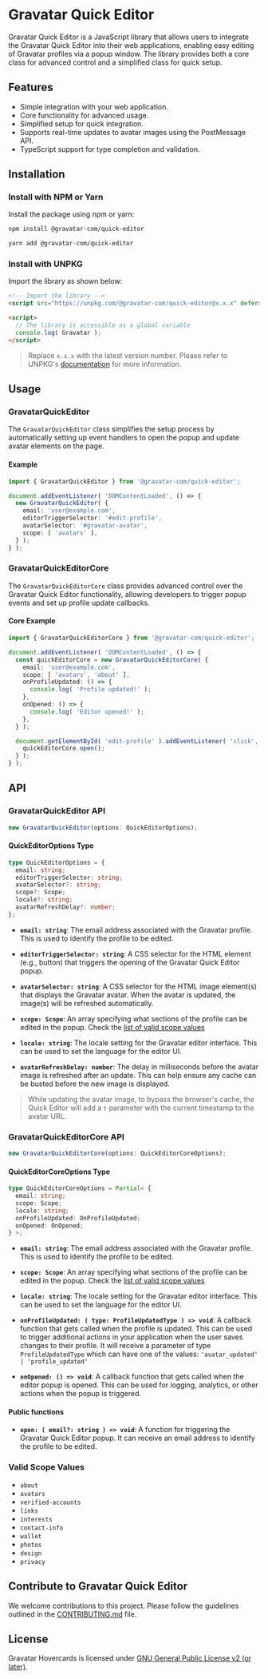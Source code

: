 
# Gravatar Quick Editor

Gravatar Quick Editor is a JavaScript library that allows users to integrate the Gravatar Quick Editor into their web applications, enabling easy editing of Gravatar profiles via a popup window. The library provides both a core class for advanced control and a simplified class for quick setup.

## Features

- Simple integration with your web application.
- Core functionality for advanced usage.
- Simplified setup for quick integration.
- Supports real-time updates to avatar images using the PostMessage API.
- TypeScript support for type completion and validation.

## Installation

### Install with NPM or Yarn

Install the package using npm or yarn:

```bash
npm install @gravatar-com/quick-editor
```

```bash
yarn add @gravatar-com/quick-editor
```

### Install with UNPKG

Import the library as shown below:

```html
<!-- Import the library -->
<script src="https://unpkg.com/@gravatar-com/quick-editor@x.x.x" defer></script>

<script>
  // The library is accessible as a global variable
  console.log( Gravatar );
</script>
```

> Replace `x.x.x` with the latest version number. Please refer to UNPKG's [documentation](https://unpkg.com/) for more information.

## Usage

### GravatarQuickEditor

The `GravatarQuickEditor` class simplifies the setup process by automatically setting up event handlers to open the popup and update avatar elements on the page.

#### Example

```typescript
import { GravatarQuickEditor } from '@gravatar-com/quick-editor';

document.addEventListener( 'DOMContentLoaded', () => {
  new GravatarQuickEditor( {
    email: 'user@example.com',
    editorTriggerSelector: '#edit-profile',
    avatarSelector: '#gravatar-avatar',
    scope: [ 'avatars' ],
  } );
} );
```

### GravatarQuickEditorCore

The `GravatarQuickEditorCore` class provides advanced control over the Gravatar Quick Editor functionality, allowing developers to trigger popup events and set up profile update callbacks.

#### Core Example

```typescript
import { GravatarQuickEditorCore } from '@gravatar-com/quick-editor';

document.addEventListener( 'DOMContentLoaded', () => {
  const quickEditorCore = new GravatarQuickEditorCore( {
    email: 'user@example.com',
    scope: [ 'avatars', 'about' ],
    onProfileUpdated: () => {
      console.log( 'Profile updated!' );
    },
    onOpened: () => {
      console.log( 'Editor opened!' );
    },
  } );

  document.getElementById( 'edit-profile' ).addEventListener( 'click', () => {
    quickEditorCore.open();
  } );
} );
```

## API

### GravatarQuickEditor API

```typescript
new GravatarQuickEditor(options: QuickEditorOptions);
```

#### QuickEditorOptions Type

```typescript
type QuickEditorOptions = {
  email: string;
  editorTriggerSelector: string;
  avatarSelector?: string;
  scope?: Scope;
  locale?: string;
  avatarRefreshDelay?: number;
};
```

- **`email: string`**:
  The email address associated with the Gravatar profile. This is used to identify the profile to be edited.

- **`editorTriggerSelector: string`**:
  A CSS selector for the HTML element (e.g., button) that triggers the opening of the Gravatar Quick Editor popup.

- **`avatarSelector: string`**:
  A CSS selector for the HTML image element(s) that displays the Gravatar avatar. When the avatar is updated, the image(s) will be refreshed automatically.

- **`scope: Scope`**:
  An array specifying what sections of the profile can be edited in the popup. Check the [list of valid scope values](#valid-scope-values)

- **`locale: string`**:
  The locale setting for the Gravatar editor interface. This can be used to set the language for the editor UI.

- **`avatarRefreshDelay: number`**:
  The delay in milliseconds before the avatar image is refreshed after an update. This can help ensure any cache can be busted before the new image is displayed.


> While updating the avatar image, to bypass the browser's cache, the Quick Editor will add a `t` parameter with the current timestamp to the avatar URL.

### GravatarQuickEditorCore API

```typescript
new GravatarQuickEditorCore(options: QuickEditorCoreOptions);
```

#### QuickEditorCoreOptions Type

```typescript
type QuickEditorCoreOptions = Partial< {
  email: string;
  scope: Scope;
  locale: string;
  onProfileUpdated: OnProfileUpdated;
  onOpened: OnOpened;
} >;
```

- **`email: string`**:
  The email address associated with the Gravatar profile. This is used to identify the profile to be edited.

- **`scope: Scope`**:
  An array specifying what sections of the profile can be edited in the popup. Check the [list of valid scope values](#valid-scope-values)

- **`locale: string`**:
  The locale setting for the Gravatar editor interface. This can be used to set the language for the editor UI.

- **`onProfileUpdated: ( type: ProfileUpdatedType ) => void`**:
  A callback function that gets called when the profile is updated. This can be used to trigger additional actions in your application when the user saves changes to their profile.
  It will receive a parameter of type `ProfileUpdatedType` which can have one of the values: `'avatar_updated' | 'profile_updated'`

- **`onOpened: () => void`**:
  A callback function that gets called when the editor popup is opened. This can be used for logging, analytics, or other actions when the popup is triggered.

#### Public functions

- **`open: ( email?: string ) => void`**: A function for triggering the Gravatar Quick Editor popup.
  It can receive an email address to identify the profile to be edited.


### Valid Scope Values

- `about`
- `avatars`
- `verified-accounts`
- `links`
- `interests`
- `contact-info`
- `wallet`
- `photos`
- `design`
- `privacy`

## Contribute to Gravatar Quick Editor

We welcome contributions to this project. Please follow the guidelines outlined in the [CONTRIBUTING.md](../../../docs/CONTRIBUTING.md) file.

## License

Gravatar Hovercards is licensed under [GNU General Public License v2 (or later)](../../../docs/LICENSE.md).

